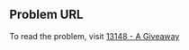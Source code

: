 ## Problem URL

To read the problem, visit [13148 - A Giveaway](https://uva.onlinejudge.org/external/131/13148.pdf)

